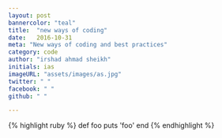 ```yaml
---
layout: post
bannercolor: "teal"
title:  "new ways of coding"
date:   2016-10-31
meta: "New ways of coding and best practices"
category: code
author: "irshad ahmad sheikh"
initials: ias
imageURL: "assets/images/as.jpg"
twitter: " "
facebook: " "
github: " "

---
```



{% highlight ruby %}
def foo
  puts 'foo'
end
{% endhighlight %}